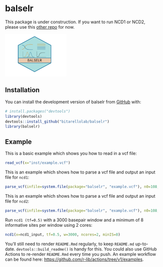 
<!-- README.md is generated from README.Rmd. Please edit that file -->

# balselr

This package is under construction. If you want to run NCD1 or NCD2,
please use this [other
repo](https://github.com/bbitarello/NCD-Statistics) for now.

<!-- badges: start -->

<img src="images/balselr2.png" style="width:40.0%;height:40.0%" />
<!-- badges: end -->

## Installation

You can install the development version of balselr from
[GitHub](https://github.com/) with:

``` r
# install.packages("devtools")
library(devtools)
devtools::install_github("bitarellolab/balselr")
library(balselr)
```

## Example

This is a basic example which shows you how to read in a vcf file:

``` r
read_vcf(x="inst/example.vcf")
```

This is an example which shows how to parse a vcf file and output an
input file for `ncd1`:

``` r
parse_vcf(infile=system.file(package="balselr", "example.vcf"), n0=108, type="ncd1")
```

This is an example which shows how to parse a vcf file and output an
input file for `ncd2`:

``` r
parse_vcf(infile=system.file(package="balselr", "example.vcf"), n0=108, n1=2, type="ncd2")
```

Run `ncd1 (tf=0.5)` with a 3000 basepair window and a minimum of 8
informative sites per window using 2 cores:

``` r
ncd1(x=ncd1_input, tf=0.5, w=3000, ncores=2, minIS=8)
```

You’ll still need to render `README.Rmd` regularly, to keep `README.md`
up-to-date. `devtools::build_readme()` is handy for this. You could also
use GitHub Actions to re-render `README.Rmd` every time you push. An
example workflow can be found here:
<https://github.com/r-lib/actions/tree/v1/examples>.
